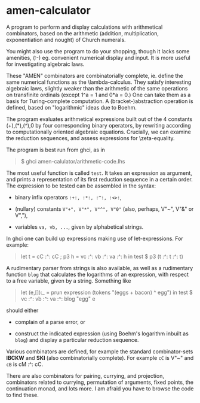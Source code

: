 # amen-calculator #
A program to perform and display calculations with arithmetical combinators, based 
on the arithmetic (addition, multiplication, exponentiation
and nought) of Church numerals.

You might also use the program to do your shopping, though it lacks
some amenities, (:-) 
eg. convenient numerical display and input. It is more useful for
investigating algebraic laws.

These "AMEN" combinators are combinatorially complete, ie. define the same numerical functions as the
\lambda-calculus. They satisfy interesting algebraic laws, slightly weaker than the
arithmetic of the same operations on transfinite ordinals (except 1^a = 1 and 0*a = 0.)
One can take them as a basis for Turing-complete computation. 
A (bracket-)abstraction operation is defined, based on "logarithmic" ideas 
due to Boehm. 

The program evaluates arithmetical expressions built out of the 4 constants
(+),(*),(^),0 by four corresponding binary operators, by rewriting
according to computationally oriented
algebraic equations. Crucially, we can examine the reduction sequences, and assess
expressions for \zeta-equality. 

The program is best run from ghci, as in

>  $ ghci amen-calulator/arithmetic-code.lhs

The most useful function is called `test`. It
takes an expression as argument, and prints a representation of its first reduction sequence
in a certain order. The expression to be tested can be assembled in
the syntax:

* binary infix operators `:+:, :*:, :^:, :<>:`,

* (nullary) constants `V"+", V"*", V"^", V"0"`
  (also, perhaps, V"~", V"&" or V","),

* variables `va, vb, ...`, given by alphabetical strings.

In ghci one can build up expressions making use of
let-expressions. For example:

>   let t = cC :^: cC ; p3 h = vc :^: vb :^: va :^: h in test $ p3 (t :^: t :^: t)

A rudimentary parser from strings is also available, as well as a
rudimentary function `blog` that calculates the logarithms of an expression, with
respect to a free variable, given by a string. Something like

>   let (e,[]):_ = prun expression (tokens "(eggs + bacon) ^ egg")
>   in test $ vc :^: vb :^: va :^: blog "egg" e

should either

* complain of a parse error, or

* construct the indicated expression
  (using Boehm's logarithm inbuilt as `blog`)
  and display a particular reduction sequence.

Various  combinators are defined, for example the standard combinator-sets **IBCKW**
and **SKI** (also combinatorially complete). For example `cC` is V"~" and `cB` is cM :^: cC.

There are also combinators for pairing, currying, and 
projection, combinators related to currying, permutation of
arguments, fixed points, the continuation monad, and lots more.
I am afraid you have to browse the code to find these.
